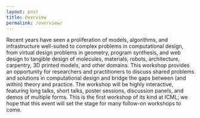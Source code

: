 ```yaml
---
layout: post
title: Overview
permalink: /overview/
---
```



Recent years have seen a proliferation of models, algorithms, and infrastructure well-suited to complex problems in computational design, from virtual design problems in geometry, program synthesis, and web design to tangible design of molecules, materials, robots, architecture, carpentry, 3D printed models, and other domains.  This workshop provides an opportunity for researchers and practitioners to discuss shared problems and solutions in computational design and bridge the gaps between (and within) theory and practice.  The workshop will be highly interactive, featuring long talks, short talks, poster sessions, discussion panels, and demos of multiple forms.  This is the first workshop of its kind at ICML; we hope that this event will set the stage for many follow-on workshops to come.
